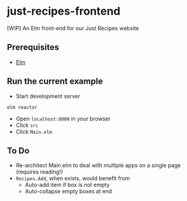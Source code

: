 # just-recipes-frontend
[WIP] An Elm front-end for our Just Recipes website

## Prerequisites

- [Elm](https://guide.elm-lang.org/install/elm.html)

## Run the current example

- Start development server

```
elm reactor
```

- Open `localhost:8000` in your browser
- Click `src`
- Click `Main.elm`

## To Do

- Re-architect Main.elm to deal with multiple apps
  on a single page (requires reading!)
- `Recipes.Add`, when exists, would benefit from
  - Auto-add item if box is not empty
  - Auto-collapse empty boxes at end
